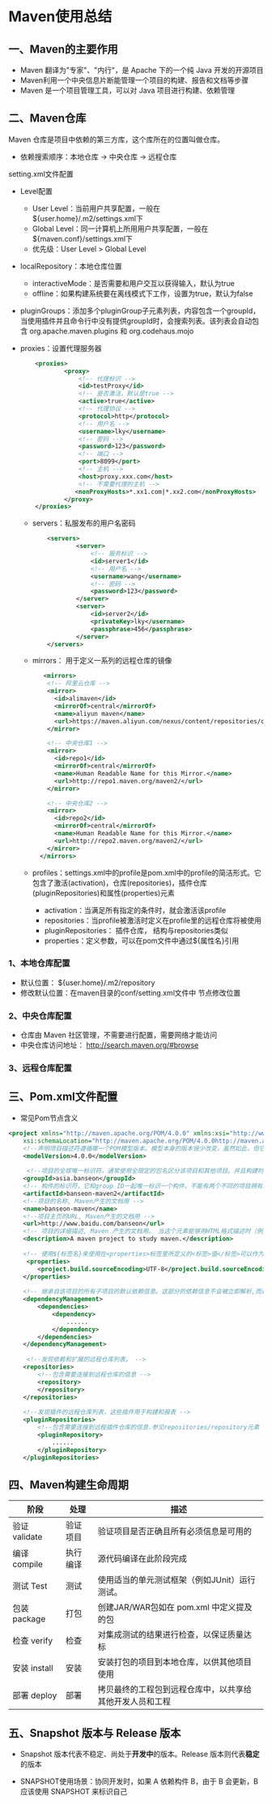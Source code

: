 # Maven使用总结

## 一、Maven的主要作用

* Maven 翻译为"专家"、"内行"，是 Apache 下的一个纯 Java 开发的开源项目
* Maven利用一个中央信息片断能管理一个项目的构建、报告和文档等步骤
*  Maven 是一个项目管理工具，可以对 Java 项目进行构建、依赖管理

## 二、Maven仓库

 Maven 仓库是项目中依赖的第三方库，这个库所在的位置叫做仓库。 

* 依赖搜索顺序：本地仓库 -> 中央仓库 -> 远程仓库

setting.xml文件配置
* Level配置
  * User Level：当前用户共享配置，一般在${user.home}/.m2/settings.xml下
  * Global Level：同一计算机上所用用户共享配置，一般在${maven.conf}/settings.xml下
  * 优先级：User Level > Global Level
  
 * localRepository：本地仓库位置
    * interactiveMode：是否需要和用户交互以获得输入，默认为true
    * offline：如果构建系统要在离线模式下工作，设置为true，默认为false
    
 * pluginGroups：添加多个pluginGroup子元素列表，内容包含一个groupId， 当使用插件并且命令行中没有提供groupId时，会搜索列表。该列表会自动包含 org.apache.maven.plugins 和 org.codehaus.mojo 

 * proxies：设置代理服务器 

    ```xml
        <proxies>
                <proxy>
                    <!-- 代理标识 -->
                    <id>testProxy</id>
                    <!-- 是否激活，默认是true -->
                    <active>true</active>
                    <!-- 代理协议 -->
                    <protocol>http</protocol>
                    <!-- 用户名 -->
                    <username>lky</username>
                    <!-- 密码 -->
                    <password>123</password>
                    <!-- 端口 -->
                    <port>8099</port>
                    <!-- 主机 -->
                    <host>proxy.xxx.com</host>
                    <!-- 不需要代理的主机 -->
				   <nonProxyHosts>*.xx1.com|*.xx2.com</nonProxyHosts>
                </proxy>
        </proxies>
    ```

    * servers：私服发布的用户名密码
    
      ```xml
          <servers>
                  <server>
                      <!-- 服务标识 -->
                      <id>server1</id>
                      <!-- 用户名 -->
                      <username>wang</username>
                      <!-- 密码 -->
                      <password>123</password>
                  </server>
                  <server>
                      <id>server2</id>
                      <privateKey>lky</username>
                      <passphrase>456</passphrase>
                  </server>
          </servers>
      ```
    
    * mirrors： 用于定义一系列的远程仓库的镜像
    
      ```xml
         <mirrors>
          <!-- 阿里云仓库 -->
          <mirror>
            <id>alimaven</id>
            <mirrorOf>central</mirrorOf>
            <name>aliyun maven</name>
            <url>https://maven.aliyun.com/nexus/content/repositories/central/</url>
          </mirror>
      
          <!-- 中央仓库1 -->
          <mirror>
            <id>repo1</id>
            <mirrorOf>central</mirrorOf>
            <name>Human Readable Name for this Mirror.</name>
            <url>http://repo1.maven.org/maven2/</url>
          </mirror>
      
          <!-- 中央仓库2 -->
          <mirror>
            <id>repo2</id>
            <mirrorOf>central</mirrorOf>
            <name>Human Readable Name for this Mirror.</name>
            <url>http://repo2.maven.org/maven2/</url>
          </mirror>
        </mirrors>
      ```
    
    * profiles：settings.xml中的profile是pom.xml中的profile的简洁形式。它包含了激活(activation)，仓库(repositories)，插件仓库(pluginRepositories)和属性(properties)元素
    
      *  activation：当满足所有指定的条件时，就会激活该profile
      *  repositories：当profile被激活时定义在profile里的远程仓库将被使用
      *  pluginRepositories： 插件仓库， 结构与repositories类似
      *  properties：定义参数，可以在pom文件中通过${属性名}引用

### 1、本地仓库配置

* 默认位置： ${user.home}/.m2/repository
* 修改默认位置：在maven目录的conf/setting.xml文件中<localRepository> 节点修改位置

### 2、中央仓库配置

* 仓库由 Maven 社区管理，不需要进行配置，需要网络才能访问
* 中央仓库访问地址： http://search.maven.org/#browse

### 3、远程仓库配置

## 三、Pom.xml文件配置

* 常见Pom节点含义

```xml
<project xmlns="http://maven.apache.org/POM/4.0.0" xmlns:xsi="http://www.w3.org/2001/XMLSchema-instance"
    xsi:schemaLocation="http://maven.apache.org/POM/4.0.0http://maven.apache.org/maven-v4_0_0.xsd">
    <!--声明项目描述符遵循哪一个POM模型版本。模型本身的版本很少改变，虽然如此，但它仍然是必不可少的，这是为了当Maven引入了新的特性或者其他模型变更的时候，确保稳定性。 -->
    <modelVersion>4.0.0</modelVersion>
    
     <!--项目的全球唯一标识符，通常使用全限定的包名区分该项目和其他项目。并且构建时生成的路径也是由此生成， 如com.mycompany.app生成的相对路径为：/com/mycompany/app -->
    <groupId>asia.banseon</groupId>
    <!-- 构件的标识符，它和group ID一起唯一标识一个构件。不能有两个不同的项目拥有同样的artifact ID和groupID；在某个特定的group ID下，artifact ID也必须是唯一的。构件是项目产生的或使用的一个东西，Maven为项目产生的构件包括：JARs，源 码，二进制发布和WARs等。 -->
    <artifactId>banseon-maven2</artifactId>
    <!--项目的名称, Maven产生的文档用 -->
    <name>banseon-maven</name>
    <!--项目主页的URL, Maven产生的文档用 -->
    <url>http://www.baidu.com/banseon</url>
    <!-- 项目的详细描述, Maven 产生的文档用。 当这个元素能够用HTML格式描述时（例如，CDATA中的文本会被解析器忽略，就可以包含HTML标签），不鼓励使用纯文本描述。如果你需要修改产生的web站点的索引页面，你应该修改你自己的索引页文件，而不是调整这里的文档。 -->
    <description>A maven project to study maven.</description>
    
    <!-- 使用${标签名}来使用在<properties>标签里所定义的<标签>值</标签>可以作为全局变量来用,改变该全局变量的值,所有引用该全局变量的值也随着改变,方便维护 -->
     <properties>
        <project.build.sourceEncoding>UTF-8</project.build.sourceEncoding>
    </properties>
    
    <!-- 继承自该项目的所有子项目的默认依赖信息。这部分的依赖信息不会被立即解析,而是当子项目声明一个依赖（必须描述group ID和 artifact ID信息），如果group ID和artifact ID以外的一些信息没有描述，则通过group ID和artifact ID 匹配到这里的依赖，并使用这里的依赖信息。 -->
    <dependencyManagement>
        <dependencies>
            <dependency>
                ......
            </dependency>
        </dependencies>
    </dependencyManagement>
    
     <!--发现依赖和扩展的远程仓库列表。 -->
    <repositories>
        <!--包含需要连接到远程仓库的信息 -->
        <repository>
        </repository>
    </repositories>
    
    <!--发现插件的远程仓库列表，这些插件用于构建和报表 -->
    <pluginRepositories>
        <!--包含需要连接到远程插件仓库的信息.参见repositories/repository元素 -->
        <pluginRepository>
            ......
        </pluginRepository>
    </pluginRepositories>
```



## 四、Maven构建生命周期

| 阶段           | 处理     | 描述                                                     |
| -------------- | -------- | -------------------------------------------------------- |
| 验证  validate | 验证项目 | 验证项目是否正确且所有必须信息是可用的                   |
| 编译  compile  | 执行编译 | 源代码编译在此阶段完成                                   |
| 测试  Test     | 测试     | 使用适当的单元测试框架（例如JUnit）运行测试。            |
| 包装  package  | 打包     | 创建JAR/WAR包如在 pom.xml 中定义提及的包                 |
| 检查  verify   | 检查     | 对集成测试的结果进行检查，以保证质量达标                 |
| 安装 install   | 安装     | 安装打包的项目到本地仓库，以供其他项目使用               |
| 部署 deploy    | 部署     | 拷贝最终的工程包到远程仓库中，以共享给其他开发人员和工程 |

## 五、Snapshot 版本与 Release 版本

* Snapshot 版本代表不稳定、尚处于**开发中**的版本。Release 版本则代表**稳定**的版本

* SNAPSHOT使用场景：协同开发时，如果 A 依赖构件 B，由于 B 会更新，B 应该使用 SNAPSHOT 来标识自己